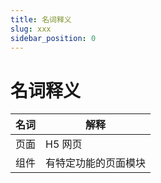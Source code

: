 ```yaml
---
title: 名词释义
slug: xxx
sidebar_position: 0
---
```



# 名词释义

|名词 | 解释|
|---|---|
|页面|H5 网页|
|组件 | 有特定功能的页面模块|

